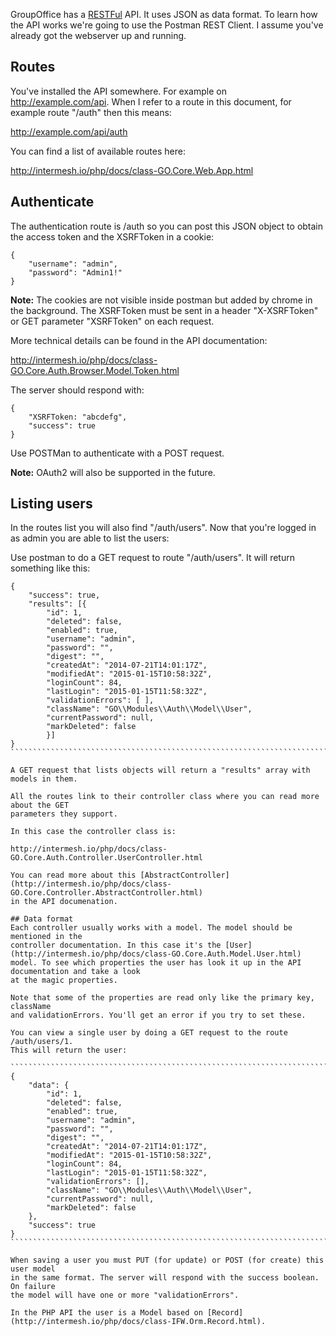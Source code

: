 GroupOffice has a [RESTFul](http://en.wikipedia.org/wiki/Representational_state_transfer)
API. It uses JSON as data format. To learn how the API works we're going to use 
the Postman REST Client. I assume you've already got the webserver up and running.

## Routes
You've installed the API somewhere. For example on http://example.com/api. 
When I refer to a route in this document, for example route "/auth" then this means:

http://example.com/api/auth

You can find a list of available routes here:

http://intermesh.io/php/docs/class-GO.Core.Web.App.html

## Authenticate

The authentication route is /auth so you can post this JSON object to obtain the 
access token and the XSRFToken in a cookie:

```````````````````````````````````````````
{
	"username": "admin",
	"password": "Admin1!"
}
```````````````````````````````````````````

**Note:** The cookies are not visible inside postman but added by chrome in the 
background. The XSRFToken must be sent in a header "X-XSRFToken" or GET 
parameter "XSRFToken" on each request. 

More technical details can be found in the API documentation:

http://intermesh.io/php/docs/class-GO.Core.Auth.Browser.Model.Token.html

The server should respond with:

``````````````````
{
	"XSRFToken: "abcdefg",
	"success": true
}
``````````````````

Use POSTMan to authenticate with a POST request.

**Note:** OAuth2 will also be supported in the future.

## Listing users

In the routes list you will also find "/auth/users". Now that you're logged in as
admin you are able to list the users:

Use postman to do a GET request to route "/auth/users". It will return something like this:

`````````````````````````````````````````````````````````````````````````````````
{
	"success": true,
	"results": [{
		"id": 1,
		"deleted": false,
		"enabled": true,
		"username": "admin",
		"password": "",
		"digest": "",
		"createdAt": "2014-07-21T14:01:17Z",
		"modifiedAt": "2015-01-15T10:58:32Z",
		"loginCount": 84,
		"lastLogin": "2015-01-15T11:58:32Z",
		"validationErrors": [ ],
		"className": "GO\\Modules\\Auth\\Model\\User",
		"currentPassword": null,
		"markDeleted": false
		}]
}
````````````````````````````````````````````````````````````````````````````````

A GET request that lists objects will return a "results" array with models in them.

All the routes link to their controller class where you can read more about the GET 
parameters they support.

In this case the controller class is:

http://intermesh.io/php/docs/class-GO.Core.Auth.Controller.UserController.html

You can read more about this [AbstractController](http://intermesh.io/php/docs/class-GO.Core.Controller.AbstractController.html) 
in the API documenation.

## Data format
Each controller usually works with a model. The model should be mentioned in the
controller documentation. In this case it's the [User](http://intermesh.io/php/docs/class-GO.Core.Auth.Model.User.html) 
model. To see which properties the user has look it up in the API documentation and take a look
at the magic properties.

Note that some of the properties are read only like the primary key, className 
and validationErrors. You'll get an error if you try to set these.

You can view a single user by doing a GET request to the route /auth/users/1.
This will return the user:

````````````````````````````````````````````````````````````````````````````````
{
    "data": {
        "id": 1,
        "deleted": false,
        "enabled": true,
        "username": "admin",
        "password": "",
        "digest": "",
        "createdAt": "2014-07-21T14:01:17Z",
        "modifiedAt": "2015-01-15T10:58:32Z",
        "loginCount": 84,
        "lastLogin": "2015-01-15T11:58:32Z",
        "validationErrors": [],
        "className": "GO\\Modules\\Auth\\Model\\User",
        "currentPassword": null,
        "markDeleted": false
    },
    "success": true
}
````````````````````````````````````````````````````````````````````````````````

When saving a user you must PUT (for update) or POST (for create) this user model 
in the same format. The server will respond with the success boolean. On failure 
the model will have one or more "validationErrors".

In the PHP API the user is a Model based on [Record](http://intermesh.io/php/docs/class-IFW.Orm.Record.html).
